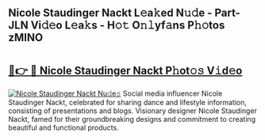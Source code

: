 ## Nicole Staudinger Nackt L𝚎a𝚔ed N𝚞𝚍e - Part-JLN Vi𝚍𝚎o L𝚎a𝚔s - H𝚘𝚝 O𝚗𝚕yf𝚊ns P𝚑𝚘tos zMINO

# <h2><a href="http://kfa8d6u.oniu.top/?m=Nicole+Staudinger+Nackt">🔗👉 🔴 Nicole Staudinger Nackt P𝚑ot𝚘𝚜 V𝚒d𝚎o</a></h2>

[![Nicole Staudinger Nackt Nu𝚍e𝚜](https://i.imgur.com/0qMVB7G.gif)](http://kfa8d6u.oniu.top/?m=Nicole+Staudinger+Nackt)
Social media influencer Nicole Staudinger Nackt, celebrated for sharing dance and lifestyle information, consisting of presentations and blogs. Visionary designer Nicole Staudinger Nackt, famed for their groundbreaking designs and commitment to creating beautiful and functional products.  

